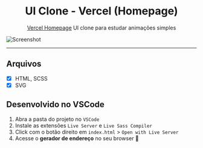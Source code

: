 <h1 align="center">
  UI Clone - Vercel (Homepage)
</h1>

<p align="center">
  <a href="https://vercel.com">Vercel Homepage</a> UI clone para estudar animações simples
</p>

![Screenshot](https://user-images.githubusercontent.com/48124913/122847950-fc283c00-d2de-11eb-9ec9-44c86ae9f58d.png)

<hr>

## Arquivos

- [x] HTML, SCSS
- [x] SVG

## Desenvolvido no VSCode

1. Abra a pasta do projeto no `VSCode`
2. Instale as extensões `Live Server` e `Live Sass Compiler`
3. Click com o botão direito em `index.html` > `Open with Live Server`
4. Acesse o **gerador de endereço** no seu browser 🚀
